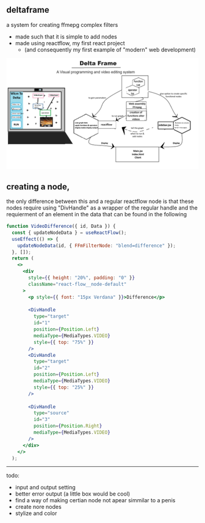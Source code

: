 ## deltaframe

a system for creating ffmepg complex filters

- made such that it is simple to add nodes
- made using reactflow, my first react project
  - (and consequently my first example of "modern" web development)

![data of the plan](Plan.jpg)

## creating a node,

the only difference between this and a regular reactflow node is that these nodes require using "DivHandle" as a wrapper of the regular handle and the requierment of an element in the data that can be found in the following

```jsx
function VideoDifference({ id, Data }) {
  const { updateNodeData } = useReactFlow();
  useEffect(() => {
    updateNodeData(id, { FFmFilterNode: "blend=difference" });
  }, []);
  return (
    <>
      <div
        style={{ height: "20%", padding: "0" }}
        className="react-flow__node-default"
      >
        <p style={{ font: "15px Verdana" }}>Difference</p>

        <DivHandle
          type="target"
          id="1"
          position={Position.Left}
          mediaType={MediaTypes.VIDEO}
          style={{ top: "75%" }}
        />
        <DivHandle
          type="target"
          id="2"
          position={Position.Left}
          mediaType={MediaTypes.VIDEO}
          style={{ top: "25%" }}
        />

        <DivHandle
          type="source"
          id="3"
          position={Position.Right}
          mediaType={MediaTypes.VIDEO}
        />
      </div>
    </>
  );
```

---

todo:

- input and output setting
- better error output (a little box would be cool)
- find a way of making certian node not apear simmilar to a penis
- create nore nodes
- stylize and color
